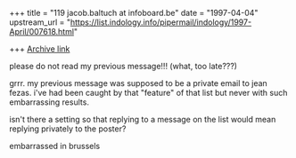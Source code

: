 +++
title = "119 jacob.baltuch at infoboard.be"
date = "1997-04-04"
upstream_url = "https://list.indology.info/pipermail/indology/1997-April/007618.html"

+++
[Archive link](https://list.indology.info/pipermail/indology/1997-April/007618.html)

please do not read my previous message!!! (what, too late???)

grrr. my previous message was supposed to be a private email
to jean fezas. i've had been caught by that "feature" of that
list but never with such embarrassing results.

isn't there a setting so that replying to a message on the
list would mean replying privately to the poster?

embarrassed in brussels






